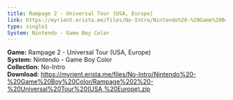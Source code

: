 ```yaml
---
title: Rampage 2 - Universal Tour (USA, Europe)
link: https://myrient.erista.me/files/No-Intro/Nintendo%20-%20Game%20Boy%20Color/Rampage%202%20-%20Universal%20Tour%20(USA,%20Europe).zip
type: single1
System: Nintendo - Game Boy Color
---
```

<b>Game:</b> Rampage 2 - Universal Tour (USA, Europe)<br>
<b>System:</b> Nintendo - Game Boy Color<br>
<b>Collection:</b> No-Intro<br>
<b>Download:</b> https://myrient.erista.me/files/No-Intro/Nintendo%20-%20Game%20Boy%20Color/Rampage%202%20-%20Universal%20Tour%20(USA,%20Europe).zip